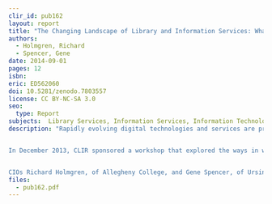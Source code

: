 ```yaml
---
clir_id: pub162
layout: report
title: "The Changing Landscape of Library and Information Services: What Presidents, Provosts, and Finance Officers Need to Know"
authors: 
  - Holmgren, Richard 
  - Spencer, Gene
date: 2014-09-01
pages: 12
isbn:
eric: ED562060
doi: 10.5281/zenodo.7803557
license: CC BY-NC-SA 3.0
seo:
  type: Report
subjects:  Library Services, Information Services, Information Technology, Academic Libraries, Higher Education, Influence of Technology, Organizational Change, Educational Finance, Futures (of Society), Educational Trends, Library Role
description: "Rapidly evolving digital technologies and services are profoundly influencing the financial model supporting many colleges and universities. Institutions that rely solely on traditional solutions to address the growing challenges to the higher education business model are unlikely to thrive. Colleges and universities must identify and seize new opportunities in light of new financial challenges.


In December 2013, CLIR sponsored a workshop that explored the ways in which library and information technology services (LITS) organizations and academic institutions will need to evolve. Workshop participants-members of CLIR’s Chief Information Officers (CIOs) group, responsible for integrated library and information technology services organizations-identified changes they would be likely to face in the next decade and what strategies they should adopt to prepare themselves for this future.


CIOs Richard Holmgren, of Allegheny College, and Gene Spencer, of Ursinus College, draw on the workshop discussions to summarize the key challenges and opportunities facing LITS organizations. Developments of the past decade-from the ubiquity of cell phones to the growth of virtual server infrastructure and the maturation of open-source software support models-have created new opportunities for LITS organizations to improve student outcomes, increase revenue, and manage costs. The authors discuss these opportunities and identify the core competencies that LITS organizations will need to support positive institutional change in the decade ahead."
files:
  - pub162.pdf
---
```

